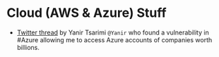 # Cloud (AWS & Azure) Stuff

- [Twitter thread](https://twitter.com/Yanir_/status/1500863874412724229) by Yanir Tsarimi `@Yanir` who found a vulnerability in #Azure allowing me to access Azure accounts of companies worth billions.
